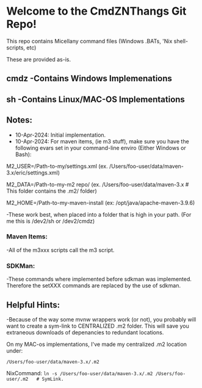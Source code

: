 
# Welcome to the CmdZNThangs Git Repo! 

This repo contains Micellany command files (Windows .BATs, 'Nix shell-scripts, etc)

These are provided as-is.

## cmdz -Contains Windows Implemenations

## sh   -Contains Linux/MAC-OS Implementations


## Notes:
- 10-Apr-2024: Initial implementation.
- 10-Apr-2024: For maven items, (ie m3 stuff), make sure you have the following evars set in your command-line enviro (Either Windows or Bash):

M2_USER=/Path-to-my/settings.xml  (ex. /Users/foo-user/data/maven-3.x/eric/settings.xml)

M2_DATA=/Path-to-my-m2 repo/      (ex. /Users/foo-user/data/maven-3.x  # This folder contains the .m2/ folder)

M2_HOME=/Path-to-my-maven-install (ex: /opt/java/apache-maven-3.9.6)

-These work best, when placed into a folder that is high in your path. (For me this is /dev2/sh or /dev2/cmdz)

### Maven Items:
-All of the m3xxx scripts call the m3 script.

### SDKMan:
-These commands where implemented before sdkman was implemented. Therefore the setXXX commands are replaced by the use of sdkman.   

## Helpful Hints:
-Because of the way some mvnw wrappers work (or not), you probably will want to create a sym-link to CENTRALIZED .m2 folder.  This will save you extraneous downloads of depenancies to redundant locations.  

On my MAC-os implementations, I've made my centralized .m2 location under:
```
/Users/foo-user/data/maven-3.x/.m2
```

NixCommand: 
```ln -s /Users/foo-user/data/maven-3.x/.m2 /Users/foo-user/.m2   # SymLink. ```







